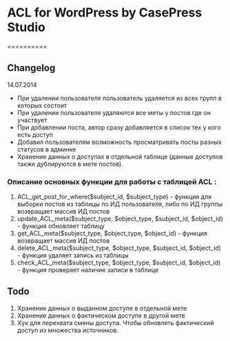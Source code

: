 # ACL for WordPress by CasePress Studio
==========
## Changelog 
14.07.2014
* При удалении пользователя пользователь удаляется из всех групп в которых состоит
* При удалении пользователя удаляются все меты у постов где он участвует
* При добавлении поста, автор сразу добавляется в список тех у кого есть доступ
* Добавил пользователям возможность просматривать посты разных статусов в админке
* Хранение данных о доступах в отдельной таблице (данные доступов также дублируются в мете постов).
### Описание основных функции для работы с таблицей ACL :
1. ACL_get_post_for_where($subject_id, $subject_type) - функция для выборки постов из таблицы по ИД пользователя, либо по ИД группы возвращает массив ИД постов
2. update_ACL_meta($subject_type, $object_type, $subject_id, $object_id) - функция обновляет таблицу
3. get_ACL_meta($subject_type, $object_type, $object_id) - функция возвращает массив ИД постов
4. delete_ACL_meta($subject_type, $object_type, $subject_id, $object_id) - функция удаляет запись из таблицы
5. check_ACL_meta($subject_type, $object_type, $subject_id, $object_id) - функция проверяет наличие записи в таблице

## Todo
1. Хранение данных о выданном доступе в отдельной мете
2. Хранение данных о фактическом доступе в другой мете
3. Хук для перехвата смены доступа. Чтобы обновлять фактический доступ из множества источников.


